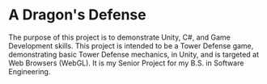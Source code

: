 # A Dragon's Defense
 
The purpose of this project is to demonstrate Unity, C#, and Game Development skills. This project is intended to be a Tower Defense game, demonstrating basic Tower Defense mechanics, in Unity, and is targeted at Web Browsers (WebGL). It is my Senior Project for my B.S. in Software Engineering.
